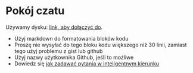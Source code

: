 # Pokój czatu

Używamy dysku: [link, aby dołączyć do](https://discord.gg/CpevuvY).

* Użyj markdown do formatowania bloków kodu
* Proszę nie wysyłać do tego bloku kodu większego niż 30 linii, zamiast tego użyj problemu z gist lub github
* Użyj nazwy użytkownika Github, jeśli to możliwe
* Dowiedz się [jak zadawać pytania w inteligentnym kierunku](http://www.catb.org/~esr/faqs/smart-questions.html)
